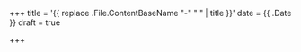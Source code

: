 +++
title = '{{ replace .File.ContentBaseName "-" " " | title }}'
date = {{ .Date }}
draft = true

+++
